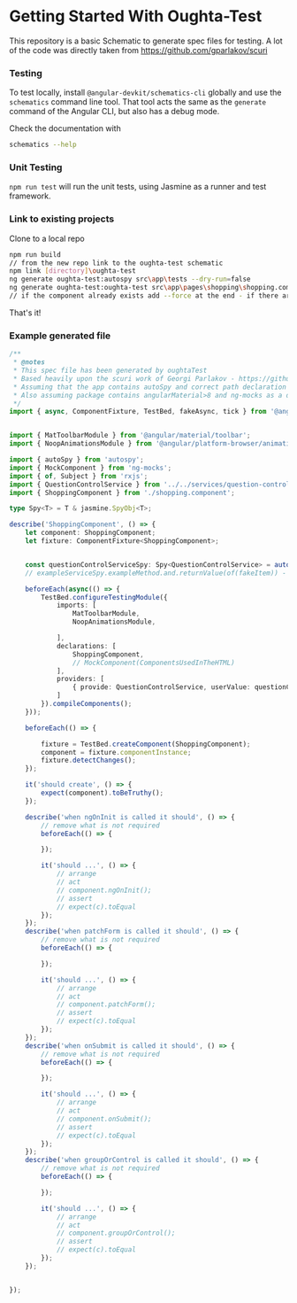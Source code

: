 # Getting Started With Oughta-Test

This repository is a basic Schematic to generate spec files for testing. A lot of the code was directly taken from https://github.com/gparlakov/scuri

### Testing

To test locally, install `@angular-devkit/schematics-cli` globally and use the `schematics` command line tool. That tool acts the same as the `generate` command of the Angular CLI, but also has a debug mode.

Check the documentation with
```bash
schematics --help
```

### Unit Testing

`npm run test` will run the unit tests, using Jasmine as a runner and test framework.

### Link to existing projects

Clone to a local repo

```bash
npm run build
// from the new repo link to the oughta-test schematic
npm link [directory]\oughta-test 
ng generate oughta-test:autospy src\app\tests --dry-run=false
ng generate oughta-test:oughta-test src\app\pages\shopping\shopping.component.ts --dry-run=false
// if the component already exists add --force at the end - if there are no meaningful tests in the .spec file
```

That's it!

### Example generated file 
```typescript
/**
 * @notes
 * This spec file has been generated by oughtaTest
 * Based heavily upon the scuri work of Georgi Parlakov - https://github.com/gparlakov/scuri
 * Assuming that the app contains autoSpy and correct path declaration in tsconfig e.g. "autospy": ["src/app/tests/auto-spy"]
 * Also assuming package contains angularMaterial>8 and ng-mocks as a devDependencies - https://github.com/ike18t/ng-mocks#readme
 */
import { async, ComponentFixture, TestBed, fakeAsync, tick } from '@angular/core/testing';


import { MatToolbarModule } from '@angular/material/toolbar';
import { NoopAnimationsModule } from '@angular/platform-browser/animations';

import { autoSpy } from 'autospy';
import { MockComponent } from 'ng-mocks';
import { of, Subject } from 'rxjs';
import { QuestionControlService } from '../../services/question-control.service';
import { ShoppingComponent } from './shopping.component';

type Spy<T> = T & jasmine.SpyObj<T>;

describe('ShoppingComponent', () => {
	let component: ShoppingComponent;
	let fixture: ComponentFixture<ShoppingComponent>;


	const questionControlServiceSpy: Spy<QuestionControlService> = autoSpy(QuestionControlService);
	// exampleServiceSpy.exampleMethod.and.returnValue(of(fakeItem)) - for all items that are called in ngOnInit

	beforeEach(async(() => {
		TestBed.configureTestingModule({
			imports: [
				MatToolbarModule,
				NoopAnimationsModule,

			],
			declarations: [
				ShoppingComponent,
				// MockComponent(ComponentsUsedInTheHTML)
			],
			providers: [
				{ provide: QuestionControlService, userValue: questionControlServiceSpy },
			]
		}).compileComponents();
	}));

	beforeEach(() => {

		fixture = TestBed.createComponent(ShoppingComponent);
		component = fixture.componentInstance;
		fixture.detectChanges();
	});

	it('should create', () => {
		expect(component).toBeTruthy();
	});

	describe('when ngOnInit is called it should', () => {
		// remove what is not required
		beforeEach(() => {

		});

		it('should ...', () => {
			// arrange
			// act
			// component.ngOnInit();
			// assert
			// expect(c).toEqual
		});
	});
	describe('when patchForm is called it should', () => {
		// remove what is not required
		beforeEach(() => {

		});

		it('should ...', () => {
			// arrange
			// act
			// component.patchForm();
			// assert
			// expect(c).toEqual
		});
	});
	describe('when onSubmit is called it should', () => {
		// remove what is not required
		beforeEach(() => {

		});

		it('should ...', () => {
			// arrange
			// act
			// component.onSubmit();
			// assert
			// expect(c).toEqual
		});
	});
	describe('when groupOrControl is called it should', () => {
		// remove what is not required
		beforeEach(() => {

		});

		it('should ...', () => {
			// arrange
			// act
			// component.groupOrControl();
			// assert
			// expect(c).toEqual
		});
	});


});
```
 
